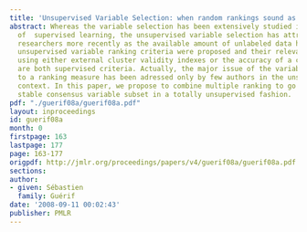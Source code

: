 ```yaml
---
title: 'Unsupervised Variable Selection: when random rankings sound as irrelevancy'
abstract: Whereas the variable selection has been extensively studied in the context
  of  supervised learning, the unsupervised variable selection has attracted attention  of
  researchers more recently as the available amount of unlabeled data has exploded.  Many
  unsupervised variable ranking criteria were proposed and their relevance is usually  demonstrated
  using either external cluster validity indexes or the accuracy of a classifier  which
  are both supervised criteria. Actually, the major issue of the variable subset selection  according
  to a ranking measure has been adressed only by few authors in the unsupervised  learning
  context. In this paper, we propose to combine multiple ranking to go ahead toward  a
  stable consensus variable subset in a totally unsupervised fashion.
pdf: "./guerif08a/guerif08a.pdf"
layout: inproceedings
id: guerif08a
month: 0
firstpage: 163
lastpage: 177
page: 163-177
origpdf: http://jmlr.org/proceedings/papers/v4/guerif08a/guerif08a.pdf
sections: 
author:
- given: Sébastien
  family: Guérif
date: '2008-09-11 00:02:43'
publisher: PMLR
---
```


